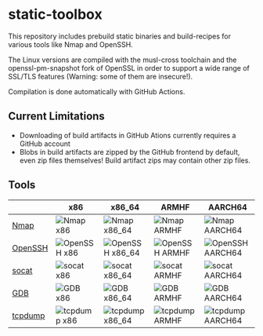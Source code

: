 # static-toolbox

This repository includes prebuild static binaries and build-recipes for various tools like Nmap and OpenSSH.

The Linux versions are compiled with the musl-cross toolchain and the openssl-pm-snapshot fork of OpenSSL in order to support a wide range of SSL/TLS features (Warning: some of them are insecure!).

Compilation is done automatically with GitHub Actions.

## Current Limitations

* Downloading of build artifacts in GitHub Ations currently requires a GitHub account
* Blobs in build artifacts are zipped by the GitHub frontend by default, even zip files themselves! Build artifact zips may contain other zip files.

## Tools

|| x86 | x86_64 | ARMHF | AARCH64 |
| - | --- | ------ | ----- | ------- |
|[Nmap](https://github.com/ernw/static-toolbox/actions?query=workflow%3A%22Nmap%22)|![Nmap x86](https://github.com/ernw/static-toolbox/workflows/Nmap%20x86/badge.svg)|![Nmap x86_64](https://github.com/ernw/static-toolbox/workflows/Nmap%20x86_64/badge.svg)|![Nmap ARMHF](https://github.com/ernw/static-toolbox/workflows/Nmap%20ARMHF/badge.svg)|![Nmap AARCH64](https://github.com/ernw/static-toolbox/workflows/Nmap%20AARCH64/badge.svg)|
[OpenSSH](https://github.com/ernw/static-toolbox/actions?query=workflow%3A%22OpenSSH%22)|![OpenSSH x86](https://github.com/ernw/static-toolbox/workflows/OpenSSH%20x86/badge.svg)|![OpenSSH x86_64](https://github.com/ernw/static-toolbox/workflows/OpenSSH%20x86_64/badge.svg)|![OpenSSH ARMHF](https://github.com/ernw/static-toolbox/workflows/OpenSSH%20ARMHF/badge.svg)|![OpenSSH AARCH64](https://github.com/ernw/static-toolbox/workflows/OpenSSH%20AARCH64/badge.svg)|
|[socat](https://github.com/ernw/static-toolbox/actions?query=workflow%3A%22socat%22)|![socat x86](https://github.com/ernw/static-toolbox/workflows/socat%20x86/badge.svg)|![socat x86_64](https://github.com/ernw/static-toolbox/workflows/socat%20x86_64/badge.svg)|![socat ARMHF](https://github.com/ernw/static-toolbox/workflows/socat%20ARMHF/badge.svg)|![socat AARCH64](https://github.com/ernw/static-toolbox/workflows/socat%20AARCH64/badge.svg)
|[GDB](https://github.com/ernw/static-toolbox/actions?query=workflow%3AGDB)|![GDB x86](https://github.com/ernw/static-toolbox/workflows/GDB%20x86/badge.svg)|![GDB x86_64](https://github.com/ernw/static-toolbox/workflows/GDB%20x86_64/badge.svg)|![GDB ARMHF](https://github.com/ernw/static-toolbox/workflows/GDB%20ARMHF/badge.svg)|![GDB AARCH64](https://github.com/ernw/static-toolbox/workflows/GDB%20AARCH64/badge.svg)|
|[tcpdump](https://github.com/ernw/static-toolbox/actions?query=workflow%3A%22tcpdump%22)|![tcpdump x86](https://github.com/ernw/static-toolbox/workflows/tcpdump%20x86/badge.svg)|![tcpdump x86_64](https://github.com/ernw/static-toolbox/workflows/tcpdump%20x86_64/badge.svg)|![tcpdump ARMHF](https://github.com/ernw/static-toolbox/workflows/tcpdump%20ARMHF/badge.svg)|![tcpdump AARCH64](https://github.com/ernw/static-toolbox/workflows/tcpdump%20AARCH64/badge.svg)|

